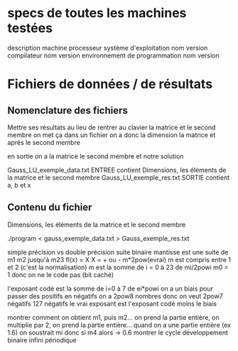 # specs de toutes les machines testées
description machine
processeur
système d'exploitation nom version
compilateur nom version
environnement de programmation nom version

# Fichiers de données / de résultats

## Nomenclature des fichiers

Mettre ses résultats 
au lieu de rentrer au clavier la matrice et le second membre on met ça dans un fichier
on a donc la dimension la matrice et après le second membre

en sortie on a la matrice le second membre et notre solution

Gauss_LU_exemple_data.txt   ENTREE contient Dimensions, les éléments de la matrice et le second membre
Gauss_LU_exemple_res.txt    SORTIE contient a, b et x

## Contenu du fichier

Dimensions, les éléments de la matrice et le second membre

./program < gauss_exemple_data.txt > Gauss_exemple_res.txt



simple précision vs double précision 
suite binaire
mantisse est une suite de m1 m2 jusqu'à m23
fl(x) = X
X = + ou - m*2pow(evrai)
m est compris entre 1 et 2 (c'est la normalisation)
m est la somme de i = 0 à 23 de mi/2powi
m0 = 1 donc on ne le code pas (bit caché)

l'exposant codé est la somme de i=0 à 7 de ei*powi
on a un biais pour passer des positifs en négatifs on a 2pow8 nombres donc on veut 2pow7 négatifs 127 négatifs 
le vrai exposant est l'exposant codé moins le biais

montrer comment on obtient m1, puis m2...
on prend la partie entière, on multiplie par 2, on prend la partie entière... 
quand on a une partie entière (ex 1.6) on soustrait mi donc si m4 alors -> 0.6
montrer le cycle
développement binaire infini
périodique

